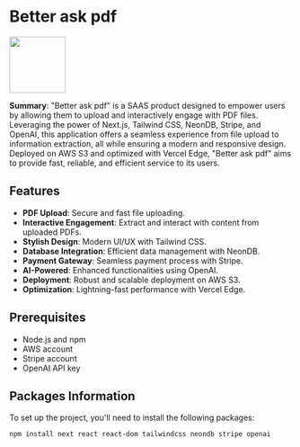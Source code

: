 # Better ask pdf

<img src="/betteraskpdf/src/assets/logo.png" width ="100px"/>

**Summary**: "Better ask pdf" is a SAAS product designed to empower users by allowing them to upload and interactively engage with PDF files. Leveraging the power of Next.js, Tailwind CSS, NeonDB, Stripe, and OpenAI, this application offers a seamless experience from file upload to information extraction, all while ensuring a modern and responsive design. Deployed on AWS S3 and optimized with Vercel Edge, "Better ask pdf" aims to provide fast, reliable, and efficient service to its users.

## Features

- **PDF Upload**: Secure and fast file uploading.
- **Interactive Engagement**: Extract and interact with content from uploaded PDFs.
- **Stylish Design**: Modern UI/UX with Tailwind CSS.
- **Database Integration**: Efficient data management with NeonDB.
- **Payment Gateway**: Seamless payment process with Stripe.
- **AI-Powered**: Enhanced functionalities using OpenAI.
- **Deployment**: Robust and scalable deployment on AWS S3.
- **Optimization**: Lightning-fast performance with Vercel Edge.

## Prerequisites

- Node.js and npm
- AWS account
- Stripe account
- OpenAI API key

## Packages Information

To set up the project, you'll need to install the following packages:

```bash
npm install next react react-dom tailwindcss neondb stripe openai
```
